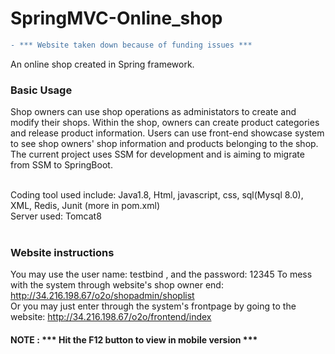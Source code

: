 # SpringMVC-Online_shop
```diff
- *** Website taken down because of funding issues ***
```

An online shop created in Spring framework.<br />
### Basic Usage

Shop owners can use shop operations as administators to create and modify their shops. Within the shop, owners can create product categories and release product information. Users can use front-end showcase system to see shop owners' shop information and products belonging to the shop. The current project uses SSM for development and is aiming to migrate from SSM to SpringBoot.<br /><br />

Coding tool used include: Java1.8, Html, javascript, css, sql(Mysql 8.0), XML, Redis, Junit (more in pom.xml)<br />
Server used: Tomcat8<br /><br />

### Website instructions 
You may use the user name: testbind , and the password: 12345 To mess with the system through website's shop owner end: http://34.216.198.67/o2o/shopadmin/shoplist<br />
Or you may just enter through the system's frontpage by going to the website: http://34.216.198.67/o2o/frontend/index <br />

#### NOTE : *** Hit the F12 button to view in mobile version ***
